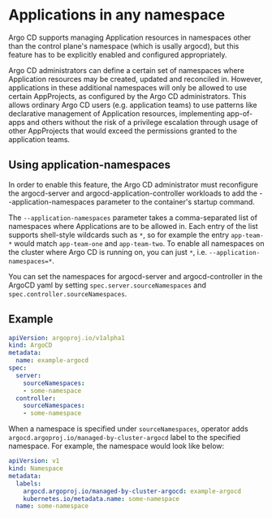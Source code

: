 # Applications in any namespace

Argo CD supports managing Application resources in namespaces other than the control plane's namespace (which is usally argocd), but this feature has to be explicitly enabled and configured appropriately.

Argo CD administrators can define a certain set of namespaces where Application resources may be created, updated and reconciled in. However, applications in these additional namespaces will only be allowed to use certain AppProjects, as configured by the Argo CD administrators. This allows ordinary Argo CD users (e.g. application teams) to use patterns like declarative management of Application resources, implementing app-of-apps and others without the risk of a privilege escalation through usage of other AppProjects that would exceed the permissions granted to the application teams.

## Using application-namespaces
In order to enable this feature, the Argo CD administrator must reconfigure the argocd-server and argocd-application-controller workloads to add the --application-namespaces parameter to the container's startup command.

The `--application-namespaces` parameter takes a comma-separated list of namespaces where Applications are to be allowed in. Each entry of the list supports shell-style wildcards such as `*`, so for example the entry `app-team-*` would match `app-team-one` and `app-team-two`. To enable all namespaces on the cluster where Argo CD is running on, you can just `*`, i.e. `--application-namespaces=*`.

You can set the namespaces for argocd-server and argocd-controller in the ArgoCD yaml by setting `spec.server.sourceNamespaces` and `spec.controller.sourceNamespaces`.

## Example

```yaml
apiVersion: argoproj.io/v1alpha1
kind: ArgoCD
metadata:
  name: example-argocd
spec:
  server:
    sourceNamespaces:
    - some-namespace
  controller:
    sourceNamespaces:
    - some-namespace
```

When a namespace is specified under `sourceNamespaces`, operator adds `argocd.argoproj.io/managed-by-cluster-argocd` label to the specified namespace. For example, the namespace would look like below:

```yaml
apiVersion: v1
kind: Namespace
metadata:
  labels:
    argocd.argoproj.io/managed-by-cluster-argocd: example-argocd
    kubernetes.io/metadata.name: some-namespace
  name: some-namespace
```


